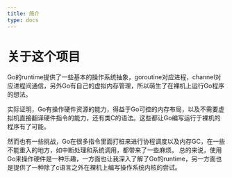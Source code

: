 ```yaml
---
title: 简介
type: docs
---
```


# 关于这个项目

Go的runtime提供了一些基本的操作系统抽象，goroutine对应进程，channel对应进程间通信，另外Go有自己的虚拟内存管理，所以萌生了在裸机上运行Go程序的想法。

实际证明，Go有操作硬件资源的能力，得益于Go可控的内存布局，以及不需要虚拟机直接翻译硬件指令的能力，还有类C的语法。这些都让Go编写运行于裸机的程序有了可能。

然而也有一些挑战，Go在很多指令里面打桩来进行协程调度以及内存GC，在一些不能重入的地方，如中断处理和系统调用，都带来了一些麻烦。
总的来说，使用Go来操作硬件是一种乐趣，一方面也让我深入了解了Go的runtime，另一方面也是提供了一种除了c语言之外在裸机上编写操作系统内核的尝试。

